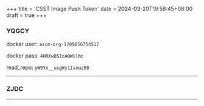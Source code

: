 +++
title = 'CSST Image Push Token'
date = 2024-03-20T19:58:45+08:00
draft = true
+++

### YQGCY
docker user: `ascm-org-1705656754517`

docker pass: `4HRXwB5IoAQWUlhc`

read_repo: `yW9Yx__usgWy11aouzBB`

---
### ZJDC


---